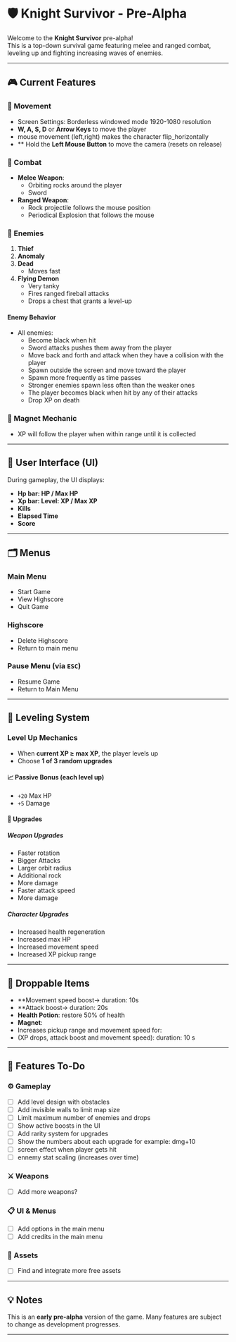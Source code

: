 # 🛡️ Knight Survivor - Pre-Alpha

Welcome to the **Knight Survivor** pre-alpha!  
This is a top-down survival game featuring melee and ranged combat, leveling up and fighting increasing waves of enemies.

---

## 🎮 Current Features

### 🔹 Movement
- Screen Settings: Borderless windowed mode 1920-1080 resolution
- **W, A, S, D** or **Arrow Keys** to move the player
- mouse movement (left,right) makes the character flip_horizontally
- ** Hold the **Left Mouse Button** to move the camera (resets on release)

### 🔹 Combat
- **Melee Weapon**: 
   - Orbiting rocks around the player
   - Sword
- **Ranged Weapon**: 
   - Rock projectile follows the mouse position
   - Periodical Explosion that follows the mouse

### 🔹 Enemies
1. **Thief**
2. **Anomaly**
3. **Dead**
   - Moves fast
4. **Flying Demon**
   - Very tanky  
   - Fires ranged fireball attacks  
   - Drops a chest that grants a level-up

#### Enemy Behavior
- All enemies:
  - Become black when hit
  - Sword attacks pushes them away from the player 
  - Move back and forth and attack when they have a collision with the player
  - Spawn outside the screen and move toward the player
  - Spawn more frequently as time passes
  - Stronger enemies spawn less often than the weaker ones
  - The player becomes black when hit by any of their attacks
  - Drop XP on death

### 🔹 Magnet Mechanic
- XP will follow the player when within range until it is collected

---

## 🧪 User Interface (UI)

During gameplay, the UI displays:
- **Hp bar: HP / Max HP**
- **Xp bar: Level: XP / Max XP**
- **Kills**
- **Elapsed Time**
- **Score**

---

## 🗂️ Menus

### Main Menu
- Start Game
- View Highscore
- Quit Game

### Highscore
- Delete Highscore
- Return to main menu

### Pause Menu (via `ESC`)
- Resume Game
- Return to Main Menu

---

## 🔼 Leveling System

### Level Up Mechanics
- When **current XP ≥ max XP**, the player levels up
- Choose **1 of 3 random upgrades**

#### 📈 Passive Bonus (each level up)
- `+20` Max HP  
- `+5` Damage

#### 🔧 Upgrades

##### Weapon Upgrades
- Faster rotation  
- Bigger Attacks  
- Larger orbit radius  
- Additional rock
- More damage  
- Faster attack speed  
- More damage  

##### Character Upgrades
- Increased health regeneration  
- Increased max HP  
- Increased movement speed  
- Increased XP pickup range

---

## 🎁 Droppable Items
- **Movement speed boost-> duration: 10s
- **Attack boost-> duration: 20s
- **Health Potion**: restore 50% of health 
- **Magnet**:
- Increases pickup range and movement speed for:
- (XP drops, attack boost and movement speed): duration: 10 s

---

## 🚧 Features To-Do

### ⚙️ Gameplay
- [ ] Add level design with obstacles  
- [ ] Add invisible walls to limit map size
- [ ] Limit maximum number of enemies and drops 
- [ ] Show active boosts in the UI 
- [ ] Add rarity system for upgrades
- [ ] Show the numbers about each upgrade for example: dmg+10
- [ ] screen effect when player gets hit
- [ ] ennemy stat scaling (increases over time)

### ⚔️ Weapons
- [ ] Add more weapons?

### 📋 UI & Menus
- [ ] Add options in the main menu  
- [ ] Add credits in the main menu 

### 🧩 Assets
- [ ] Find and integrate more free assets  

---

## 💡 Notes

This is an **early pre-alpha** version of the game. Many features are subject to change as development progresses.

---

